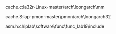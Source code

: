 cache.c:la32r-Linux-master\arch\loongarch\mm

cache.S:lap-pmon-master\pmon\arch\loongarch32

asm.h:chiplab\software\func\func_lab19\include